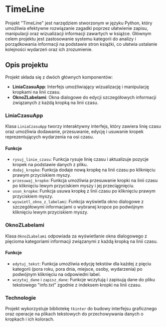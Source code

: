 # TimeLine

Projekt "TimeLine" jest narzędziem stworzonym w języku Python, który umożliwia efektywne rozwiązanie zagadki poprzez ułatwienie zapisu, manipulacji oraz wizualizacji informacji zawartych w książce. Głównym celem projektu jest zastosowanie systemu kategorii do analizy i porządkowania informacji na podstawie stron książki, co ułatwia ustalanie kolejności wydarzeń oraz ich zrozumienie.

## Opis projektu

Projekt składa się z dwóch głównych komponentów:
- **LiniaCzasuApp**: Interfejs umożliwiający wizualizację i manipulację kropkami na linii czasu.
- **OknoZLabelami**: Okna dialogowe do edycji szczegółowych informacji związanych z każdą kropką na linii czasu.

### LiniaCzasuApp

Klasa `LiniaCzasuApp` tworzy interaktywny interfejs, który zawiera linię czasu oraz umożliwia dodawanie, przesuwanie, edycję i usuwanie kropek reprezentujących wydarzenia na osi czasu.

#### Funkcje

- `rysuj_linie_czasu`: Funkcja rysuje linię czasu i aktualizuje pozycje kropek na podstawie danych z pliku.
- `dodaj_kropke`: Funkcja dodaje nową kropkę na linii czasu po kliknięciu prawym przyciskiem myszy.
- `przesuwaj_kropke`: Funkcja umożliwia przesuwanie kropki na linii czasu po kliknięciu lewym przyciskiem myszy i jej przeciągnięciu.
- `usun_kropke`: Funkcja usuwa kropkę z linii czasu po kliknięciu prawym przyciskiem myszy.
- `wyswietl_okno_z_labelami`: Funkcja wyświetla okno dialogowe z szczegółowymi informacjami o wybranej kropce po podwójnym kliknięciu lewym przyciskiem myszy.

### OknoZLabelami

Klasa `OknoZLabelami` odpowiada za wyświetlanie okna dialogowego z pięcioma kategoriami informacji związanymi z każdą kropką na linii czasu.

#### Funkcje

- `edytuj_tekst`: Funkcja umożliwia edycję tekstów dla każdej z pięciu kategorii (pora roku, pora dnia, miejsce, osoby, wydarzenia) po podwójnym kliknięciu na odpowiedni label.
- `wczytaj_dane` i `zapisz_dane`: Funkcje wczytują i zapisują dane do pliku tekstowego "info.txt" zgodnie z indeksem kropki na linii czasu.

### Technologie

Projekt wykorzystuje bibliotekę `tkinter` do budowy interfejsu graficznego oraz operacje na plikach tekstowych do przechowywania danych o kropkach i ich kolorach.
